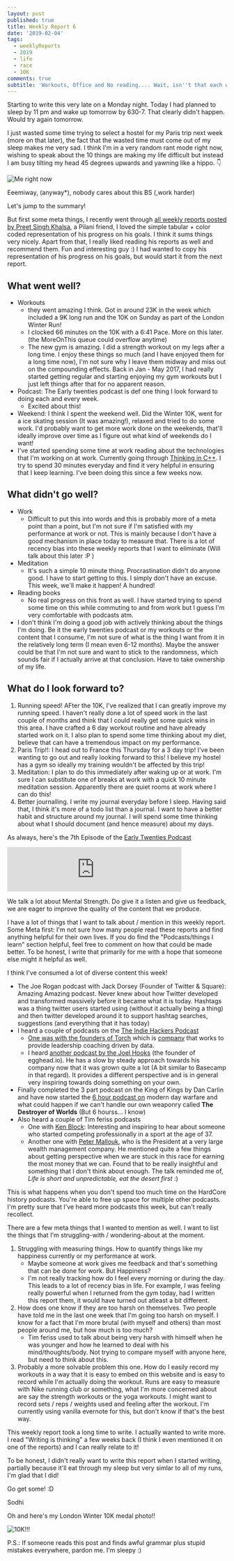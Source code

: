 ```yaml
---
layout: post
published: true
title: Weekly Report 6
date: '2019-02-04'
tags:
  - weeklyReports
  - 2019
  - life
  - race
  - 10K
comments: true
subtitle: 'Workouts, Office and No reading.... Wait, isn''t that each week ?'
---
```

Starting to write this very late on a Monday night.
Today I had planned to sleep by 11 pm and wake up tomorrow by 630-7. That clearly didn't happen. Would try again tomorrow.

I just wasted some time trying to select a hostel for my Paris trip next week (more on that later), the fact that the wasted time must come out of my sleep makes me very sad. I think I'm in a very random rant mode right now, wishing to speak about the 10 things are making my life difficult but instead I am busy tilting my head 45 degrees upwards and yawning like a hippo. 👇

<img src="/img/yawning_hippo.jpg" alt="Me right now">


Eeemiway, (anyway*), nobody cares about this BS (,work harder)

Let's jump to the summary! 

But first some meta things, I recently went through [all weekly reports posted by Preet Singh Khalsa](https://medium.com/retro-psk), a Pilani friend, I loved the simple tabular + color coded representation of his progress on his goals. I think it sums things very nicely. Apart from that,  I really liked reading his reports as well and recommend them. Fun and interesting guy :)
I had wanted to copy his representation of his progress on his goals, but would start it from the next report. 

## What went well?
* Workouts
	* they went amazing I think. Got in around 23K in the week which included a 9K long run and the 10K on Sunday as part of the London Winter Run!
    * I clocked 66 minutes on the 10K with a 6:41 Pace. More on this later. (the MoreOnThis queue could overflow anytime)
    * The new gym is amazing. I did a strength workout on my legs after a long time. I enjoy these things so much (and I have enjoyed them for a long time now), I'm not sure why I leave them midway and miss out on the compounding effects. Back in Jan - May 2017, I had really started getting regular and starting enjoying my gym workouts but I just left things after that for no apparent reason.
* Podcast: The Early twenties podcast is def one thing I look forward to doing each and every week.
	* Excited about this!
* Weekend: I think I spent the weekend well. Did the Winter 10K, went for a ice skating session (It was amazing!), relaxed and tried to do some work. I'd probably want to get more work done on the weekends, that'll ideally improve over time as I figure out what kind of weekends do I want!
* I've started spending some time at work reading about the technologies that I'm working on at work. Currently going through [Thinking in C++](https://www.amazon.co.uk/Thinking-C-Bruce-Eckel/dp/0139177094). I try to spend 30 minutes everyday and find it very helpful in ensuring that I keep learning. I've been doing this since a few weeks now.

## What didn't go well?
* Work
	* Difficult to put this into words and this is probably more of a meta point than a point, but I'm not sure if I'm satisfied with my performance at work or not. This is mainly because I don't have a good mechanism in place today to measure that. There is a lot of recency bias into these weekly reports that I want to eliminate (Will talk about this later :P )
* Meditation
	* It's such a simple 10 minute thing. Procrastination didn't do anyone good. I have to start getting to this. I simply don't have an excuse. This week, we'll make it happen! A hundred!
* Reading books
	* No real progress on this front as well. I have started trying to spend some time on this while commuting to and from work but I guess I'm very comfortable with podcasts atm.
* I don't think I'm doing a good job with actively thinking about the things I'm doing. Be it the early twenties podcast or my workouts or the content that I consume, I'm not sure of what is the thing I want from it in the relatively long term (I mean even 6-12 months). Maybe the answer could be that I'm not sure and want to stick to the randomness, which sounds fair if I actually arrive at that conclusion. Have to take ownership of my life.

## What do I look forward to?
1.  Running speed! AFter the 10K, I've realized that I can greatly improve my running speed. I haven't really done a lot of speed work in the last couple of months and think that I could really get some quick wins in this area. I have crafted a 6 day workout routine and have already started work on it. I also plan to spend some time thinking about my diet, believe that can have a tremendous impact on my performance.
2. Paris Trip!!: I head out to France this Thursday for a 3 day trip! I've been wanting to go out and really looking forward to this! I believe my hostel has a gym so ideally my training wouldn't be affected by this trip!
3. Meditation: I plan to do this immediately after waking up or at work. I'm sure I can substitute one of breaks at work with a quick 10 minute meditation session. Apparently there are quiet rooms at work where I can do this!
4. Better journalling. I write my journal everyday before I sleep. Having said that, I think it's more of a todo list than a journal. I want to have a better habit and structure around my journal. I will spend some time thinking about what I should document (and hence measure) about my days.


As always, here's the 7th Episode of the [Early Twenties Podcast](http://earlytwenties.co)

<iframe src="https://anchor.fm/earlytwenties/embed/episodes/Ep-7-Apna-Time-Aayega--Its-all-in-the-mind-e33hcj" height="102px" width="400px" frameborder="0" scrolling="no"></iframe>

We talk a lot about Mental Strength. Do give it a listen and give us feedback, we are eager to improve the quality of the content that we produce.

I have a lot of things that I want to talk about / mention in this weekly report.
Some Meta first: I'm not sure how many people read these reports and find anything helpful for their own lives. If you do find the "Podcasts/things I learn" section helpful, feel free to comment on how that could be made better.
To be honest, I write that primarily for me with a hope that someone else might it helpful as well.

I think I've consumed a lot of diverse content this week!

* The Joe Rogan podcast with Jack Dorsey (Founder of Twitter & Square): Amazing Amazing podcast. Never knew about how Twitter developed and transformed massively before it became what it is today. Hashtags was a thing twitter users started using (without it actually being a thing) and then twitter developed around it to support hashtag searches, suggestions (and everything that it has today)
* I heard a couple of podcasts on the [The Indie Hackers Podcast](https://www.indiehackers.com/podcast)
	* [One was with the founders of Torch](https://www.indiehackers.com/podcast/076-keegan-and-cameron-of-torch) which is [company](https://torch.io/) that works to provide leadership coaching driven by data.
    * I heard [another podcast by the Joel Hooks](https://www.indiehackers.com/podcast/075-joel-hooks-of-egghead) (the founder of egghead.io). He has a slow by steady approach towards his company now that it was grown quite a lot (A bit similar to Basecamp in that regard). It provides a different perspective and is in general very inspiring towards doing something on your own.
* Finally completed the 3 part podcast on the King of Kings by Dan Carlin and have now started the [6 hour podcast on](https://www.dancarlin.com/product/hardcore-history-59-the-destroyer-of-worlds/) modern day warfare and what could happen if we can't handle our own weaponry called **The Destroyer of Worlds** (But 6 hourss... I know)
* Also heard a couple of Tim feriss podcasts
	* One with [Ken Block](https://tim.blog/2019/01/31/ken-block-gymkhana/): Interesting and inspiring to hear about someone who started competing professionally in a sport at the age of 37. 
    * Another one with [Peter Mallouk](https://tim.blog/2019/01/17/peter-mallouk/), who is the President at a very large wealth management company. He mentioned quite a few things about getting perspective when we are stuck in this race for earning the most money that we can. Found that to be really insightful and something that I don't think about enough. The talk reminded me of, *Life is short and unpredictable, eat the desert first* :)
    
    
This is what happens when you don't spend too much time on the HardCore history podcasts. You're able to free up space for multiple other podcasts. I'm pretty sure that I've heard more podcasts this week, but can't really recollect.

There are a few meta things that I wanted to mention as well. I want to list the things that I'm struggling-with / wondering-about at the moment.
1. Struggling with measuring things. How to quantify things like my happiness currently or my performance at work.
	* Maybe someone at work gives me feedback and that's something that can be done for work. But Happiness?
    * I'm not really tracking how do I feel every morning or during the day. This leads to a lot of recency bias in life. For example, I was feeling really powerful when I returned from the gym today, had I written this report them, it would have turned out atleast a bit different.
2. How does one know if they are too harsh on themselves. Two people have told me in the last one week that I'm going too harsh on myself. I know for a fact that I'm more brutal (with myself and others) than most people around me, but how much is too much? 
	* Tim feriss used to talk about being very harsh with himself when he was younger and how he learned to deal with his mind/thoughts/body. Not trying to compare myself with anyone here, but need to think about this.
3. Probably a more solvable problem this one. How do I easily record my workouts in a way that it is easy to embed on this website and is easy to record while I'm actually doing the workout. Runs are easy to measure with Nike running club or something, what I'm more concerned about are say the strength workouts or the yoga workouts. I might want to record sets / reps / weights used and feeling after the workout. I'm currently using vanilla evernote for this, but don't know if that's the best way.


This weekly report took a long time to write. I actually wanted to write more. I read "Writing is thinking" a few weeks back (I think I even mentioned it on one of the reports) and I can really relate to it!

To be honest, I didn't really want to write this report when I started writing, partially because it'll eat through my sleep but very simlar to all of my runs, I'm glad that I did!

Go get some! :D

Sodhi

Oh and here's my London Winter 10K medal photo!!

<img src="/img/londonWinter10K.jpeg" alt="10K!!!">


P.S.: If someone reads this post and finds awful grammar plus stupid mistakes everywhere, pardon me. I'm sleepy :)
